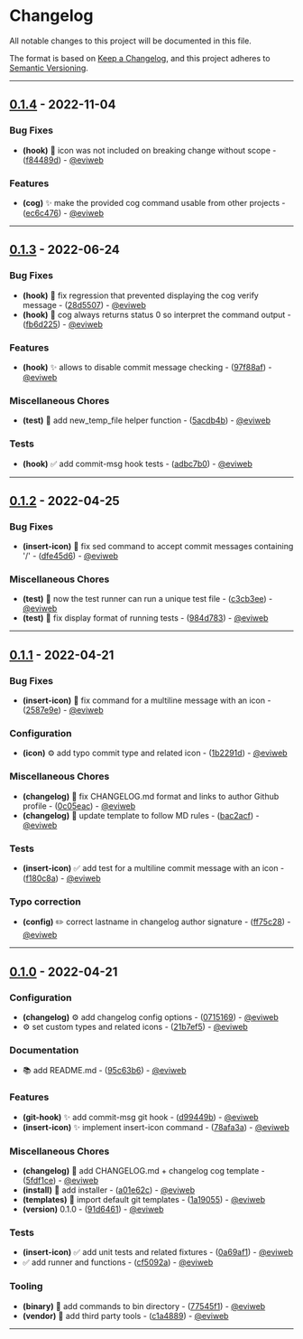 # Changelog

All notable changes to this project will be documented in this file.

The format is based on [Keep a Changelog](https://keepachangelog.com/en/1.0.0/),
and this project adheres to [Semantic Versioning](https://semver.org/spec/v2.0.0.html).

- - -

## [0.1.4](https://github.com/eviweb/qa-tools/compare/0.1.3..0.1.4) - 2022-11-04

### Bug Fixes

- **(hook)** 🐛 icon was not included on breaking change without scope - ([f84489d](https://github.com/eviweb/qa-tools/commit/f84489d8477950cbc2d6dfba095a5b518b4ea4c7)) - [@eviweb](https://github.com/eviweb)

### Features

- **(cog)** ✨ make the provided cog command usable from other projects - ([ec6c476](https://github.com/eviweb/qa-tools/commit/ec6c476807ca5b44ddec6be741914319adb377e2)) - [@eviweb](https://github.com/eviweb)

- - -


## [0.1.3](https://github.com/eviweb/qa-tools/compare/0.1.2..0.1.3) - 2022-06-24

### Bug Fixes

- **(hook)** 🐛 fix regression that prevented displaying the cog verify message - ([28d5507](https://github.com/eviweb/qa-tools/commit/28d550707985358a6b7768b05267150703a0141b)) - [@eviweb](https://github.com/eviweb)
- **(hook)** 🐛 cog always returns status 0 so interpret the command output - ([fb6d225](https://github.com/eviweb/qa-tools/commit/fb6d22577b3bc290a50bd0d68a5ee8277b9eed10)) - [@eviweb](https://github.com/eviweb)

### Features

- **(hook)** ✨ allows to disable commit message checking - ([97f88af](https://github.com/eviweb/qa-tools/commit/97f88af90f6ae4b40526f0e207a0b249ecec540d)) - [@eviweb](https://github.com/eviweb)

### Miscellaneous Chores

- **(test)** 🧹 add new_temp_file helper function - ([5acdb4b](https://github.com/eviweb/qa-tools/commit/5acdb4b5a75a1ec38da4b9ff376ce46acdb270a5)) - [@eviweb](https://github.com/eviweb)

### Tests

- **(hook)** ✅ add commit-msg hook tests - ([adbc7b0](https://github.com/eviweb/qa-tools/commit/adbc7b0338baf22f16e505e6bb663b32afb75e25)) - [@eviweb](https://github.com/eviweb)

- - -


## [0.1.2](https://github.com/eviweb/qa-tools/compare/0.1.1..0.1.2) - 2022-04-25

### Bug Fixes

- **(insert-icon)** 🐛 fix sed command to accept commit messages containing '/' - ([dfe45d6](https://github.com/eviweb/qa-tools/commit/dfe45d699f2545f794d0d91ddbc0e9a59732148c)) - [@eviweb](https://github.com/eviweb)

### Miscellaneous Chores

- **(test)** 🧹 now the test runner can run a unique test file - ([c3cb3ee](https://github.com/eviweb/qa-tools/commit/c3cb3eeebabeca2f399b555cbe670483a0918c5d)) - [@eviweb](https://github.com/eviweb)
- **(test)** 🧹 fix display format of running tests - ([984d783](https://github.com/eviweb/qa-tools/commit/984d783a9b1a3f0048ef02b0706865fab410aa0e)) - [@eviweb](https://github.com/eviweb)

- - -


## [0.1.1](https://github.com/eviweb/qa-tools/compare/0.1.0..0.1.1) - 2022-04-21

### Bug Fixes

- **(insert-icon)** 🐛 fix command for a multiline message with an icon - ([2587e9e](https://github.com/eviweb/qa-tools/commit/2587e9ebee166d2b9fe69bc1230e629b9970a3a3)) - [@eviweb](https://github.com/eviweb)

### Configuration

- **(icon)** ⚙️  add typo commit type and related icon - ([1b2291d](https://github.com/eviweb/qa-tools/commit/1b2291daaa3e89d69f101f183c734e17d57f9a10)) - [@eviweb](https://github.com/eviweb)

### Miscellaneous Chores

- **(changelog)** 🧹 fix CHANGELOG.md format and links to author Github profile - ([0c05eac](https://github.com/eviweb/qa-tools/commit/0c05eace2828fa1b9bd48d6edf8894223047f1e4)) - [@eviweb](https://github.com/eviweb)
- **(changelog)** 🧹 update template to follow MD rules - ([bac2acf](https://github.com/eviweb/qa-tools/commit/bac2acf6a4a3488337f7ea215398532241742c42)) - [@eviweb](https://github.com/eviweb)

### Tests

- **(insert-icon)** ✅ add test for a multiline commit message with an icon - ([f180c8a](https://github.com/eviweb/qa-tools/commit/f180c8a6b7d0dc2922a2711c20c5e8b86cb158cb)) - [@eviweb](https://github.com/eviweb)

### Typo correction

- **(config)** ✏️  correct lastname in changelog author signature - ([ff75c28](https://github.com/eviweb/qa-tools/commit/ff75c2876eea44a00f9f73317d4797aa5a72466b)) - [@eviweb](https://github.com/eviweb)

- - -

## [0.1.0](https://github.com/eviweb/qa-tools/compare/92ba9397a9cec5008219a96682dd54b133570550..0.1.0) - 2022-04-21

### Configuration

- **(changelog)** ⚙️  add changelog config options - ([0715169](https://github.com/eviweb/qa-tools/commit/0715169ea6a998363fd3e04ae91c209108f81acf)) - [@eviweb](https://github.com/eviweb)
- ⚙️  set custom types and related icons - ([21b7ef5](https://github.com/eviweb/qa-tools/commit/21b7ef5f2c71df2d8b462e24f54f608aa461dcdd)) - [@eviweb](https://github.com/eviweb)

### Documentation

- 📚 add README.md - ([95c63b6](https://github.com/eviweb/qa-tools/commit/95c63b6adf690785c7f0f0457ece878ab7998bd4)) - [@eviweb](https://github.com/eviweb)

### Features

- **(git-hook)** ✨ add commit-msg git hook - ([d99449b](https://github.com/eviweb/qa-tools/commit/d99449b2feeb8ba686a10df3356a816b8ac01a39)) - [@eviweb](https://github.com/eviweb)
- **(insert-icon)** ✨ implement insert-icon command - ([78afa3a](https://github.com/eviweb/qa-tools/commit/78afa3a2316cedfcd80b2674f7264d914ae1e6fc)) - [@eviweb](https://github.com/eviweb)

### Miscellaneous Chores

- **(changelog)** 🧹 add CHANGELOG.md + changelog cog template - ([5fdf1ce](https://github.com/eviweb/qa-tools/commit/5fdf1ce0f7da33d774eeb98a7426349f5aa29aff)) - [@eviweb](https://github.com/eviweb)
- **(install)** 🧹 add installer - ([a01e62c](https://github.com/eviweb/qa-tools/commit/a01e62c05614514b348183efbb05c4e4fd8b524a)) - [@eviweb](https://github.com/eviweb)
- **(templates)** 🧹 import default git templates - ([1a19055](https://github.com/eviweb/qa-tools/commit/1a19055a1bf027182149567b9ff58a88004cbfa9)) - [@eviweb](https://github.com/eviweb)
- **(version)** 0.1.0 - ([91d6461](https://github.com/eviweb/qa-tools/commit/91d6461a0cf1ab5a0bedd9f4ab98781b0eec60e5)) - [@eviweb](https://github.com/eviweb)

### Tests

- **(insert-icon)** ✅ add unit tests and related fixtures - ([0a69af1](https://github.com/eviweb/qa-tools/commit/0a69af16eeadb613dc7e858cece7e4e506057310)) - [@eviweb](https://github.com/eviweb)
- ✅ add runner and functions - ([cf5092a](https://github.com/eviweb/qa-tools/commit/cf5092a32a5db11ab7b35df9e043bf8dcb207542)) - [@eviweb](https://github.com/eviweb)

### Tooling

- **(binary)** 🔧 add commands to bin directory - ([77545f1](https://github.com/eviweb/qa-tools/commit/77545f1ec96cdfdac711d9bd6609d0bd7111975e)) - [@eviweb](https://github.com/eviweb)
- **(vendor)** 🔧 add third party tools - ([c1a4889](https://github.com/eviweb/qa-tools/commit/c1a48892ad572bf11d7f457ca4c51d7579ea483b)) - [@eviweb](https://github.com/eviweb)

- - -

